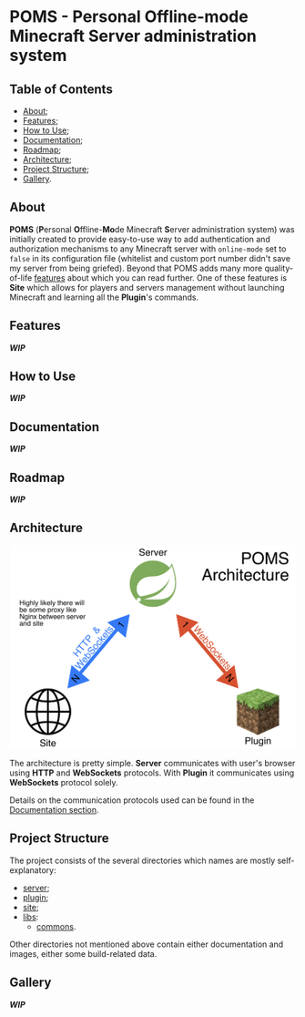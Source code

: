 # POMS - Personal Offline-mode Minecraft Server administration system

## Table of Contents

- [About](#about);
- [Features](#features);
- [How to Use](#how-to-use);
- [Documentation](#documentation);
- [Roadmap](#roadmap);
- [Architecture](#architecture);
- [Project Structure](#project-structure);
- [Gallery](#gallery).

## About

**POMS** (**P**ersonal **O**ffline-**Mo**de Minecraft **S**erver administration system) was
initially created to provide easy-to-use way to add authentication and authorization mechanisms to
any Minecraft server with `online-mode` set to `false` in its configuration file (whitelist and
custom port number didn't save my server from being griefed). Beyond that POMS adds many more
quality-of-life [features](#features) about which you can read further. One of these features is
**Site** which allows for players and servers management without launching Minecraft and learning
all the **Plugin**'s commands.

## Features

***WIP***

## How to Use

***WIP***

## Documentation

***WIP***

## Roadmap

***WIP***

## Architecture

![Architecture](./images/architecture.png)

The architecture is pretty simple. **Server** communicates with user's browser using **HTTP** and
**WebSockets** protocols. With **Plugin** it communicates using **WebSockets** protocol solely.

Details on the communication protocols used can be found in the
[Documentation section](#documentation).

## Project Structure

The project consists of the several directories which names are mostly self-explanatory:

- [server](./server);
- [plugin](./plugin);
- [site](./site);
- [libs](./libs):
  - [commons](./libs/commons).

Other directories not mentioned above contain either documentation and images, either some
build-related data.

## Gallery

***WIP***
